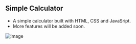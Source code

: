 ## Simple Calculator
- A simple calculator built with HTML, CSS and JavaSript.
- More features will be added soon.
  
![image](https://github.com/Mayank-Sharma17/Simple-Calculator/assets/113251342/8d92abe1-96a4-45b8-813c-6e4d9277b9cf)
